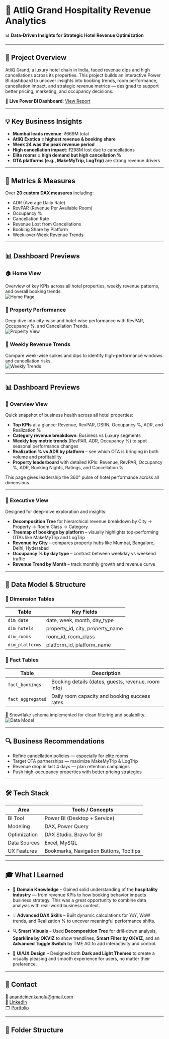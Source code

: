 # 🏨 AtliQ Grand Hospitality Revenue Analytics

📊 **Data-Driven Insights for Strategic Hotel Revenue Optimization**

---

## 📌 Project Overview

AtliQ Grand, a luxury hotel chain in India, faced revenue dips and high cancellations across its properties. This project builds an interactive Power BI dashboard to uncover insights into booking trends, room performance, cancellation impact, and strategic revenue metrics — designed to support better pricing, marketing, and occupancy decisions.

🔗 **Live Power BI Dashboard**: [View Report]()

---

## 💡 Key Business Insights

- **Mumbai leads revenue**: ₹669M total  
- **AtliQ Exotica = highest revenue & booking share**  
- **Week 24 was the peak revenue period**  
- **High cancellation impact**: ₹298M lost due to cancellations  
- **Elite rooms = high demand but high cancellation %**  
- **OTA platforms (e.g., MakeMyTrip, LogTrip)** are strong revenue drivers  

---

## 🧠 Metrics & Measures

Over **20 custom DAX measures** including:

- ADR (Average Daily Rate)  
- RevPAR (Revenue Per Available Room)  
- Occupancy %  
- Cancellation Rate  
- Revenue Lost from Cancellations  
- Booking Share by Platform  
- Week-over-Week Revenue Trends  

---

## 📊 Dashboard Previews

### 🏠 Home View

Overview of key KPIs across all hotel properties, weekly revenue patterns, and overall booking trends.  
![Home Page]()

### 🏨 Property Performance

Deep dive into city-wise and hotel-wise performance with RevPAR, Occupancy %, and Cancellation Trends.  
![Property View]()

### 📅 Weekly Revenue Trends

Compare week-wise spikes and dips to identify high-performance windows and cancellation risks.  
![Weekly Trends]()

-----------

## 📊 Dashboard Previews

### 🧭 Overview View

Quick snapshot of business health across all hotel properties:

- **Top KPIs** at a glance: Revenue, RevPAR, DSRN, Occupancy %, ADR, and Realization %
- **Category revenue breakdown**: Business vs Luxury segments
- **Weekly key metric trends** (RevPAR, ADR, Occupancy %) to spot seasonal performance changes
- **Realization % vs ADR by platform** – see which OTA is bringing in both volume and profitability
- **Property leaderboard** with detailed KPIs: Revenue, RevPAR, Occupancy %, ADR, Booking Nights, Ratings, and Cancellation %

This page gives leadership the 360° pulse of hotel performance across all dimensions.

---

### 🏢 Executive View

Designed for deep-dive exploration and insights:

- **Decomposition Tree** for hierarchical revenue breakdown by City → Property → Room Class → Category
- **Treemap of bookings by platform** – visually highlights top-performing OTAs like MakeMyTrip and LogTrip
- **Revenue by City** – compares property hubs like Mumbai, Bangalore, Delhi, Hyderabad
- **Occupancy % by day type** – contrast between weekday vs weekend traffic
- **Revenue Trend by Month** – track monthly growth and revenue curve



---

## 🧱 Data Model & Structure

### 🔹 Dimension Tables

| Table         | Key Fields                        |
|---------------|------------------------------------|
| `dim_date`    | date, week, month, day_type       |
| `dim_hotels`  | property_id, city, property_name  |
| `dim_rooms`   | room_id, room_class               |
| `dim_platforms` | platform_id, platform_name      |

### 🔹 Fact Tables

| Table               | Description                                        |
|---------------------|----------------------------------------------------|
| `fact_bookings`     | Booking details (dates, guests, revenue, room info) |
| `fact_aggregated`   | Daily room capacity and booking success rates       |

📌 Snowflake schema implemented for clean filtering and scalability.  
![Data Model]()

---

## 🔍 Business Recommendations

- Refine cancellation policies — especially for elite rooms  
- Target OTA partnerships — maximize MakeMyTrip & LogTrip  
- Revenue drop in last 4 days — plan retention campaigns  
- Push high-occupancy properties with better pricing strategies  

---

## 🛠️ Tech Stack

| Area             | Tools / Concepts                    |
|------------------|-------------------------------------|
| BI Tool          | Power BI (Desktop + Service)        |
| Modeling         | DAX, Power Query                    |
| Optimization     | DAX Studio, Bravo for BI            |
| Data Sources     | Excel, MySQL                        |
| UX Features      | Bookmarks, Navigation Buttons, Tooltips |

---


## 🎓 What I Learned

- 🏨 **Domain Knowledge** – Gained solid understanding of the **hospitality industry** — from revenue KPIs to how booking behavior impacts business strategy. This was a great opportunity to combine data analysis with real-world business context.

- 💡 **Advanced DAX Skills** – Built dynamic calculations for YoY, WoW trends, and Realization % to uncover meaningful performance shifts.  

- 🔍 **Smart Visuals** – Used **Decomposition Tree** for drill-down analysis, **Sparkline by OKVIZ** to show trendlines, **Smart Filter by OKVIZ**, and an **Advanced Toggle Switch** by TME AG to add interactivity and control.  

- 🎨 **UI/UX Design** – Designed both **Dark and Light Themes** to create a visually pleasing and smooth experience for users, no matter their preference.  


---

## 📣 Contact

📧 anandcinenkanolu@gmail.com  
🔗 [LinkedIn](https://www.linkedin.com/in/Anand-Cinenkanolu/)  
🗂️ [Portfolio](https://codebasics.io/portfolio/Anand-Cinenkanolu)

---

## 📁 Folder Structure

